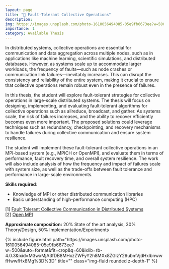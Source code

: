```yaml
---
layout: page
title: "🔧 Fault-Tolerant Collective Operations"
description: 
img: https://images.unsplash.com/photo-1610056494085-05e9fb6673ee?w=500&auto=format&fit=crop&q=60&ixlib=rb-4.0.3&ixid=M3wxMjA3fDB8MHxzZWFyY2h8MXx8ZGlzY29ubmVjdHxlbnwwfHwwfHx8Mg%3D%3D
importance: 1
category: Available Thesis
---
```


In distributed systems, collective operations are essential for communication and data aggregation across multiple nodes, such as in applications like machine learning, scientific simulations, and distributed databases. However, as systems scale up to accommodate larger workloads, the frequency of faults—such as node crashes or communication link failures—inevitably increases. This can disrupt the consistency and reliability of the entire system, making it crucial to ensure that collective operations remain robust even in the presence of failures.

In this thesis, the student will explore fault-tolerant strategies for collective operations in large-scale distributed systems. The thesis will focus on designing, implementing, and evaluating fault-tolerant algorithms for collective operations such as allreduce, broadcast, and gather. As systems scale, the risk of failures increases, and the ability to recover efficiently becomes even more important. The proposed solutions could leverage techniques such as redundancy, checkpointing, and recovery mechanisms to handle failures during collective communication and ensure system resilience.

The student will implement these fault-tolerant collective operations in an MPI-based system (e.g., MPICH or OpenMPI), and evaluate them in terms of performance, fault recovery time, and overall system resilience. The work will also include analysis of how the frequency and impact of failures scale with system size, as well as the trade-offs between fault tolerance and performance in large-scale environments.

**Skills required**:
- Knowledge of MPI or other distributed communication libraries
- Basic understanding of high-performance computing (HPC)

[1] <a href="https://www.sciencedirect.com/science/article/pii/S1877050920302130">Fault Tolerant Collective Communication in Distributed Systems</a><br>
[2] <a href="https://www.open-mpi.org/">Open MPI</a><br>

<b>Approximate composition:</b> 20% State of the art analysis, 30% Theory/Design, 50% Implementation/Experiments  

<div class="row">
    <div class="col-sm mt-3 mt-md-0">
        {% include figure.html path="https://images.unsplash.com/photo-1610056494085-05e9fb6673ee?w=500&auto=format&fit=crop&q=60&ixlib=rb-4.0.3&ixid=M3wxMjA3fDB8MHxzZWFyY2h8MXx8ZGlzY29ubmVjdHxlbnwwfHwwfHx8Mg%3D%3D" title="" class="img-fluid rounded z-depth-1" %}
    </div>
</div>
